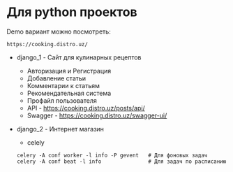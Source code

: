 # Для python проектов 

Demo вариант можно посмотреть:
```
https://cooking.distro.uz/
```
* django_1 - Сайт для кулинарных рецептов
  * Авторизация и Регистрация 
  * Добавление статьи  
  * Комментарии к статьям 
  * Рекомендательная система
  * Профайл пользователя 
  * API  - https://cooking.distro.uz/posts/api/
  * Swagger - https://cooking.distro.uz/swagger-ui/
  


* django_2 - Интернет магазин 
   * celely
   ```
   celery -A conf worker -l info -P gevent   # Для фоновых задач
   celery -A conf beat -l info               # Для задач по расписанию
   ```
